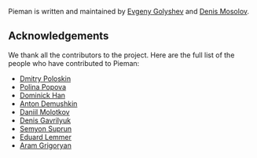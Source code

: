 Pieman is written and maintained by [Evgeny Golyshev](https://github.com/eugulixes) and [Denis Mosolov](https://github.com/denismosolov).

## Acknowledgements

We thank all the contributors to the project. Here are the full list of the people who have contributed to Pieman:
* [Dmitry Poloskin](https://github.com/dimapaloskin)
* [Polina Popova](https://github.com/polina-popova)
* [Dominick Han](https://github.com/dominick-han)
* [Anton Demushkin](https://github.com/fremail)
* [Daniil Molotkov](https://github.com/mdanil007)
* [Denis Gavrilyuk](https://github.com/karpa4o4)
* [Semyon Suprun](https://github.com/BehindLoader)
* [Eduard Lemmer](https://github.com/leocoan)
* [Aram Grigoryan](https://github.com/Aramgrigoryanwb)

